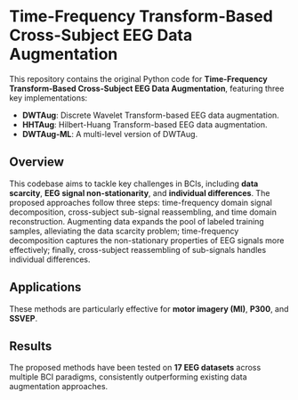 # Time-Frequency Transform-Based Cross-Subject EEG Data Augmentation  

This repository contains the original Python code for **Time-Frequency Transform-Based Cross-Subject EEG Data Augmentation**, featuring three key implementations:  
- **DWTAug**: Discrete Wavelet Transform-based EEG data augmentation.  
- **HHTAug**: Hilbert-Huang Transform-based EEG data augmentation.  
- **DWTAug-ML**: A multi-level version of DWTAug.  

## Overview  
This codebase aims to tackle key challenges in BCIs, including **data scarcity**, **EEG signal non-stationarity**, and **individual differences**. The proposed approaches follow three steps: time-frequency domain signal decomposition, cross-subject sub-signal reassembling, and time domain reconstruction. Augmenting data expands the pool of labeled training samples, alleviating the data scarcity problem; time-frequency decomposition captures the non-stationary properties of EEG signals more effectively; finally, cross-subject reassembling of sub-signals handles individual differences.

## Applications  
These methods are particularly effective for **motor imagery (MI)**, **P300**, and **SSVEP**.

## Results  
The proposed methods have been tested on **17 EEG datasets** across multiple BCI paradigms, consistently outperforming existing data augmentation approaches.  
